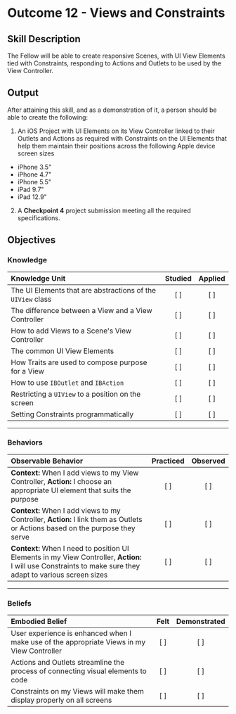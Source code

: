 # Outcome 12 - Views and  Constraints
## Skill Description

The Fellow will be able to create responsive Scenes, with UI View Elements tied with Constraints, responding to Actions and Outlets to be used by the View Controller.

## Output

After attaining this skill, and as a demonstration of it, a person should be able to create the following:

1. An iOS Project with UI Elements on its View Controller linked to their Outlets and Actions as required with Constraints on the UI Elements that help them maintain their positions across the following Apple device screen sizes
 - iPhone 3.5"
 - iPhone 4.7"
 - iPhone 5.5"
 - iPad 9.7"
 - iPad 12.9"
2. A **Checkpoint 4** project submission meeting all the required specifications.

## Objectives
### Knowledge

| Knowledge Unit   |      Studied      | Applied |
|:-------------|:------------------:|:--------:|
| The UI Elements that are abstractions of the `UIView` class | [ ] | [ ] |
| The difference between a View and a View Controller | [ ] | [ ] |
| How to add Views to a Scene's View Controller | [ ] | [ ] |
| The common UI View Elements | [ ] | [ ] |
| How Traits are used to compose purpose for a View | [ ] | [ ] |
| How to use `IBOutlet` and `IBAction` | [ ] | [ ] |
| Restricting a `UIView` to a position on the screen | [ ] | [ ] |
| Setting Constraints programmatically | [ ] | [ ] |


------

### Behaviors

| Observable Behavior   |      Practiced      | Observed |
|:-------------|:------------------:|:--------:|
| **Context:** When I add views to my View Controller, **Action:** I choose an appropriate UI element that suits the purpose| [ ] | [ ] |
| **Context:** When I add views to my Controller, **Action:** I link them as Outlets or Actions based on the purpose they serve | [ ] | [ ] |
| **Context:** When I need to position UI Elements in my View Controller, **Action:** I will use Constraints to make sure they adapt to various screen sizes | [ ] | [ ] |

------

### Beliefs

| Embodied Belief   |      Felt      | Demonstrated |
|:-------------|:------------------:|:--------:|
| User experience is enhanced when I make use of the appropriate Views in my View Controller | [ ] | [ ] |
| Actions and Outlets streamline the process of connecting visual elements to code | [ ] | [ ] |
| Constraints on my Views will make them display properly on all screens | [ ] | [ ] |

